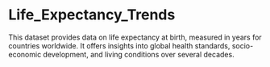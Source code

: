 # Life_Expectancy_Trends
This dataset provides data on life expectancy at birth, measured in years for countries worldwide. It offers insights into global health standards, socio-economic development, and living conditions over several decades.

